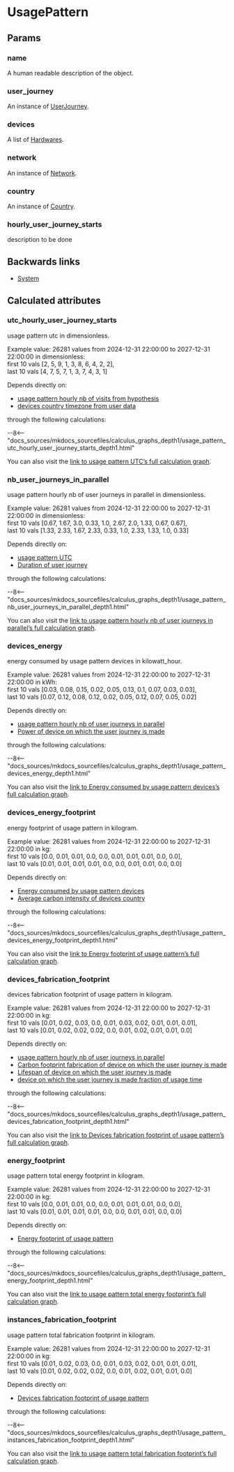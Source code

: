 # UsagePattern

## Params

### name
A human readable description of the object.

### user_journey
An instance of [UserJourney](UserJourney.md).

### devices
A list of [Hardwares](Hardware.md).

### network
An instance of [Network](Network.md).

### country
An instance of [Country](Country.md).

### hourly_user_journey_starts
description to be done


## Backwards links

- [System](System.md)


## Calculated attributes

### utc_hourly_user_journey_starts  
usage pattern utc in dimensionless.  
  
Example value: 26281 values from 2024-12-31 22:00:00 to 2027-12-31 22:00:00 in dimensionless:  
    first 10 vals [2, 5, 9, 1, 3, 8, 6, 4, 2, 2],  
    last 10 vals [4, 7, 5, 7, 1, 3, 7, 4, 3, 1]  
  
Depends directly on:  
  
- [usage pattern hourly nb of visits from hypothesis](UsagePattern.md#hourly_user_journey_starts)
- [devices country timezone from user data](Country.md#timezone)  

through the following calculations:  

--8<-- "docs_sources/mkdocs_sourcefiles/calculus_graphs_depth1/usage_pattern_utc_hourly_user_journey_starts_depth1.html"
  
You can also visit the <a href='../calculus_graphs/usage_pattern_utc_hourly_user_journey_starts.html' target='_blank'>link to usage pattern UTC’s full calculation graph</a>.

### nb_user_journeys_in_parallel  
usage pattern hourly nb of user journeys in parallel in dimensionless.  
  
Example value: 26281 values from 2024-12-31 22:00:00 to 2027-12-31 22:00:00 in dimensionless:  
    first 10 vals [0.67, 1.67, 3.0, 0.33, 1.0, 2.67, 2.0, 1.33, 0.67, 0.67],  
    last 10 vals [1.33, 2.33, 1.67, 2.33, 0.33, 1.0, 2.33, 1.33, 1.0, 0.33]  
  
Depends directly on:  
  
- [usage pattern UTC](UsagePattern.md#utc_hourly_user_journey_starts)
- [Duration of user journey](UserJourney.md#duration)  

through the following calculations:  

--8<-- "docs_sources/mkdocs_sourcefiles/calculus_graphs_depth1/usage_pattern_nb_user_journeys_in_parallel_depth1.html"
  
You can also visit the <a href='../calculus_graphs/usage_pattern_nb_user_journeys_in_parallel.html' target='_blank'>link to usage pattern hourly nb of user journeys in parallel’s full calculation graph</a>.

### devices_energy  
energy consumed by usage pattern devices in kilowatt_hour.  
  
Example value: 26281 values from 2024-12-31 22:00:00 to 2027-12-31 22:00:00 in kWh:  
    first 10 vals [0.03, 0.08, 0.15, 0.02, 0.05, 0.13, 0.1, 0.07, 0.03, 0.03],  
    last 10 vals [0.07, 0.12, 0.08, 0.12, 0.02, 0.05, 0.12, 0.07, 0.05, 0.02]  
  
Depends directly on:  
  
- [usage pattern hourly nb of user journeys in parallel](UsagePattern.md#nb_user_journeys_in_parallel)
- [Power of device on which the user journey is made](Hardware.md#power)  

through the following calculations:  

--8<-- "docs_sources/mkdocs_sourcefiles/calculus_graphs_depth1/usage_pattern_devices_energy_depth1.html"
  
You can also visit the <a href='../calculus_graphs/usage_pattern_devices_energy.html' target='_blank'>link to Energy consumed by usage pattern devices’s full calculation graph</a>.

### devices_energy_footprint  
energy footprint of usage pattern in kilogram.  
  
Example value: 26281 values from 2024-12-31 22:00:00 to 2027-12-31 22:00:00 in kg:  
    first 10 vals [0.0, 0.01, 0.01, 0.0, 0.0, 0.01, 0.01, 0.01, 0.0, 0.0],  
    last 10 vals [0.01, 0.01, 0.01, 0.01, 0.0, 0.0, 0.01, 0.01, 0.0, 0.0]  
  
Depends directly on:  
  
- [Energy consumed by usage pattern devices](UsagePattern.md#devices_energy)
- [Average carbon intensity of devices country](Country.md#average_carbon_intensity)  

through the following calculations:  

--8<-- "docs_sources/mkdocs_sourcefiles/calculus_graphs_depth1/usage_pattern_devices_energy_footprint_depth1.html"
  
You can also visit the <a href='../calculus_graphs/usage_pattern_devices_energy_footprint.html' target='_blank'>link to Energy footprint of usage pattern’s full calculation graph</a>.

### devices_fabrication_footprint  
devices fabrication footprint of usage pattern in kilogram.  
  
Example value: 26281 values from 2024-12-31 22:00:00 to 2027-12-31 22:00:00 in kg:  
    first 10 vals [0.01, 0.02, 0.03, 0.0, 0.01, 0.03, 0.02, 0.01, 0.01, 0.01],  
    last 10 vals [0.01, 0.02, 0.02, 0.02, 0.0, 0.01, 0.02, 0.01, 0.01, 0.0]  
  
Depends directly on:  
  
- [usage pattern hourly nb of user journeys in parallel](UsagePattern.md#nb_user_journeys_in_parallel)
- [Carbon footprint fabrication of device on which the user journey is made](Hardware.md#carbon_footprint_fabrication)
- [Lifespan of device on which the user journey is made](Hardware.md#lifespan)
- [device on which the user journey is made fraction of usage time](Hardware.md#fraction_of_usage_time)  

through the following calculations:  

--8<-- "docs_sources/mkdocs_sourcefiles/calculus_graphs_depth1/usage_pattern_devices_fabrication_footprint_depth1.html"
  
You can also visit the <a href='../calculus_graphs/usage_pattern_devices_fabrication_footprint.html' target='_blank'>link to Devices fabrication footprint of usage pattern’s full calculation graph</a>.

### energy_footprint  
usage pattern total energy footprint in kilogram.  
  
Example value: 26281 values from 2024-12-31 22:00:00 to 2027-12-31 22:00:00 in kg:  
    first 10 vals [0.0, 0.01, 0.01, 0.0, 0.0, 0.01, 0.01, 0.01, 0.0, 0.0],  
    last 10 vals [0.01, 0.01, 0.01, 0.01, 0.0, 0.0, 0.01, 0.01, 0.0, 0.0]  
  
Depends directly on:  
  
- [Energy footprint of usage pattern](UsagePattern.md#devices_energy_footprint)  

through the following calculations:  

--8<-- "docs_sources/mkdocs_sourcefiles/calculus_graphs_depth1/usage_pattern_energy_footprint_depth1.html"
  
You can also visit the <a href='../calculus_graphs/usage_pattern_energy_footprint.html' target='_blank'>link to usage pattern total energy footprint’s full calculation graph</a>.

### instances_fabrication_footprint  
usage pattern total fabrication footprint in kilogram.  
  
Example value: 26281 values from 2024-12-31 22:00:00 to 2027-12-31 22:00:00 in kg:  
    first 10 vals [0.01, 0.02, 0.03, 0.0, 0.01, 0.03, 0.02, 0.01, 0.01, 0.01],  
    last 10 vals [0.01, 0.02, 0.02, 0.02, 0.0, 0.01, 0.02, 0.01, 0.01, 0.0]  
  
Depends directly on:  
  
- [Devices fabrication footprint of usage pattern](UsagePattern.md#devices_fabrication_footprint)  

through the following calculations:  

--8<-- "docs_sources/mkdocs_sourcefiles/calculus_graphs_depth1/usage_pattern_instances_fabrication_footprint_depth1.html"
  
You can also visit the <a href='../calculus_graphs/usage_pattern_instances_fabrication_footprint.html' target='_blank'>link to usage pattern total fabrication footprint’s full calculation graph</a>.
